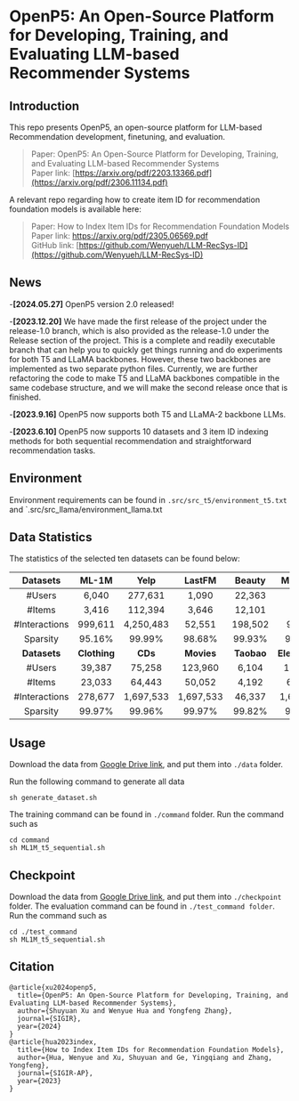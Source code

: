 # OpenP5: An Open-Source Platform for Developing, Training, and Evaluating LLM-based Recommender Systems

## Introduction

This repo presents OpenP5, an open-source platform for LLM-based Recommendation development, finetuning, and evaluation.  
> Paper: OpenP5: An Open-Source Platform for Developing, Training, and Evaluating LLM-based Recommender Systems <br>
> Paper link: [https://arxiv.org/pdf/2203.13366.pdf](https://arxiv.org/pdf/2306.11134.pdf)

A relevant repo regarding how to create item ID for recommendation foundation models is available here:
> Paper: How to Index Item IDs for Recommendation Foundation Models <br>
> Paper link: https://arxiv.org/pdf/2305.06569.pdf <br>
> GitHub link: [https://github.com/Wenyueh/LLM-RecSys-ID](https://github.com/Wenyueh/LLM-RecSys-ID)

## News
-**[2024.05.27]** OpenP5 version 2.0 released!

-**[2023.12.20]** We have made the first release of the project under the release-1.0 branch, which is also provided as the release-1.0 under the Release section of the project. This is a complete and readily executable branch that can help you to quickly get things running and do experiments for both T5 and LLaMA backbones. However, these two backbones are implemented as two separate python files. Currently, we are further refactoring the code to make T5 and LLaMA backbones compatible in the same codebase structure, and we will make the second release once that is finished.

-**[2023.9.16]** OpenP5 now supports both T5 and LLaMA-2 backbone LLMs.

-**[2023.6.10]** OpenP5 now supports 10 datasets and 3 item ID indexing methods for both sequential recommendation and straightforward recommendation tasks.

## Environment

Environment requirements can be found in `.src/src_t5/environment_t5.txt` and `.src/src_llama/environment_llama.txt

## Data Statistics

The statistics of the selected ten datasets can be found below:

| Datasets | ML-1M | Yelp| LastFM | Beauty | ML-100K |
|:-:|:-:|:-:|:-:|:-:|:-:|
| \#Users | 6,040 | 277,631 | 1,090 | 22,363 | 943 |
| \#Items | 3,416 | 112,394 | 3,646 | 12,101 | 1,349 |
|\#Interactions| 999,611 | 4,250,483 | 52,551 | 198,502 | 99,287 |
| Sparsity | 95.16\% | 99.99\% | 98.68\% | 99.93\% | 92.20\% |
| **Datasets** | **Clothing** | **CDs** | **Movies** | **Taobao** | **Electronics**|
| \#Users | 39,387 | 75,258 | 123,960 | 6,104 | 192,403 | 
| \#Items | 23,033 | 64,443 | 50,052 | 4,192 | 63,001 |
|\#Interactions| 278,677 | 1,697,533 | 1,697,533 | 46,337 | 1,689,188 |
|Sparsity| 99.97\% | 99.96\% | 99.97\% | 99.82\% | 99.99\% |


## Usage

Download the data from [Google Drive link](https://drive.google.com/drive/folders/17p_E-SEpGtPcvoFkMGCV8RGpHXFyzLVj?usp=sharing), and put them into `./data` folder.

Run the following command to generate all data

```
sh generate_dataset.sh
```

The training command can be found in `./command` folder. Run the command such as 

```
cd command
sh ML1M_t5_sequential.sh
```

## Checkpoint

Download the data from [Google Drive link](https://drive.google.com/drive/folders/17p_E-SEpGtPcvoFkMGCV8RGpHXFyzLVj?usp=sharing), and put them into `./checkpoint` folder. The evaluation command can be found in `./test_command folder`. Run the command such as 

```
cd ./test_command
sh ML1M_t5_sequential.sh
```


## Citation

```
@article{xu2024openp5,
  title={OpenP5: An Open-Source Platform for Developing, Training, and Evaluating LLM-based Recommender Systems},
  author={Shuyuan Xu and Wenyue Hua and Yongfeng Zhang},
  journal={SIGIR},
  year={2024}
}
@article{hua2023index,
  title={How to Index Item IDs for Recommendation Foundation Models},
  author={Hua, Wenyue and Xu, Shuyuan and Ge, Yingqiang and Zhang, Yongfeng},
  journal={SIGIR-AP},
  year={2023}
}
```
